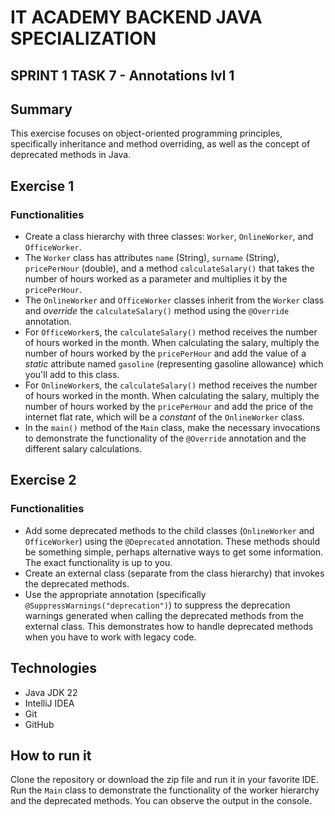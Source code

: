 # IT ACADEMY BACKEND JAVA SPECIALIZATION
## SPRINT 1 TASK 7 - Annotations lvl 1

## Summary

This exercise focuses on object-oriented programming principles, specifically inheritance and method overriding, as well as the concept of deprecated methods in Java.

## Exercise 1

### Functionalities

- Create a class hierarchy with three classes: `Worker`, `OnlineWorker`, and `OfficeWorker`.
- The `Worker` class has attributes `name` (String), `surname` (String), `pricePerHour` (double), and a method `calculateSalary()` that takes the number of hours worked as a parameter and multiplies it by the `pricePerHour`.
- The `OnlineWorker` and `OfficeWorker` classes inherit from the `Worker` class and *override* the `calculateSalary()` method using the `@Override` annotation.
- For `OfficeWorker`s, the `calculateSalary()` method receives the number of hours worked in the month. When calculating the salary, multiply the number of hours worked by the `pricePerHour` and add the value of a *static* attribute named `gasoline` (representing gasoline allowance) which you'll add to this class.
- For `OnlineWorker`s, the `calculateSalary()` method receives the number of hours worked in the month. When calculating the salary, multiply the number of hours worked by the `pricePerHour` and add the price of the internet flat rate, which will be a *constant* of the `OnlineWorker` class.
- In the `main()` method of the `Main` class, make the necessary invocations to demonstrate the functionality of the `@Override` annotation and the different salary calculations.

## Exercise 2

### Functionalities

- Add some deprecated methods to the child classes (`OnlineWorker` and `OfficeWorker`) using the `@Deprecated` annotation.  These methods should be something simple, perhaps alternative ways to get some information.  The exact functionality is up to you.
- Create an external class (separate from the class hierarchy) that invokes the deprecated methods.
- Use the appropriate annotation (specifically `@SuppressWarnings("deprecation")`) to suppress the deprecation warnings generated when calling the deprecated methods from the external class.  This demonstrates how to handle deprecated methods when you have to work with legacy code.

## Technologies

- Java JDK 22 
- IntelliJ IDEA 
- Git
- GitHub

## How to run it

Clone the repository or download the zip file and run it in your favorite IDE. Run the `Main` class to demonstrate the functionality of the worker hierarchy and the deprecated methods.  You can observe the output in the console.